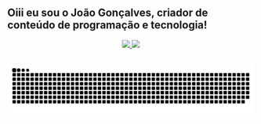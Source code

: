 ## Oiii eu sou o João Gonçalves, criador de conteúdo de programação e tecnologia!
<div align="center">
  <a href="https://github.com/Joao-G-oncalves">
  <img height="180em" src="https://github-readme-stats.vercel.app/api?username=Joao-G-oncalves&show_icons=true&theme=dark&include_all_commits=true&count_private=true"/>
  <img height="180em" src="https://github-readme-stats.vercel.app/api/top-langs/?username=Joao-G-oncalves&layout=compact&langs_count=7&theme=dark"/>
</div>
  
  ##
 
<div> 
 
  ![Snake animation](https://github.com/Joao-G-oncalves/Joao-G-oncalves/blob/output/github-contribution-grid-snake.svg)
 
</div>
